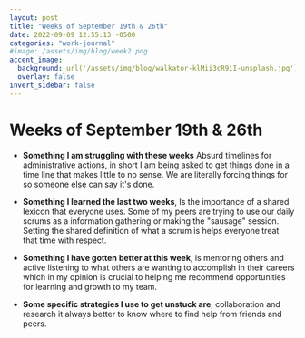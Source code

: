 ```yaml
---
layout: post
title: "Weeks of September 19th & 26th"
date: 2022-09-09 12:55:13 -0500
categories: "work-journal"
#image: /assets/img/blog/week2.png
accent_image:
  background: url('/assets/img/blog/walkator-klMii3cR9iI-unsplash.jpg') center/cover
  overlay: false
invert_sidebar: false
---
```


# Weeks of September 19th & 26th

- **Something I am struggling with these weeks**  Absurd timelines for administrative actions, in short I am being asked to get things done in a time line that makes little to no sense. We are literally forcing things for so someone else can say it's done.  

- **Something I learned the last two weeks**, Is the importance of a shared lexicon that everyone uses. Some of my peers are trying to use our daily scrums as a information gathering or making the "sausage" session. Setting the shared definition of what a scrum is helps everyone treat that time with respect.  

- **Something I have gotten better at this week**, is mentoring others and active listening to what others are wanting to accomplish in their careers which in my opinion is crucial to helping me recommend opportunities for learning and growth to my team. 

- **Some specific strategies I use to get unstuck are**, collaboration and research it always better to know where to find help from friends and peers. 
